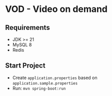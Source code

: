 # VOD - Video on demand
## Requirements
- JDK >= 21
- MySQL 8
- Redis

## Start Project
- Create `application.properties` based on `application.sample.properties`
- Run: `mvn spring-boot:run`
